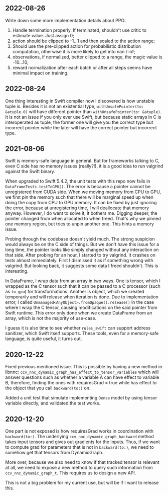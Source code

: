 2022-08-26
----------
Write down some more implementation details about PPO:

 1. Handle termination properly. If terminated, shouldn't use critic to estimate value. Just assign 0;
 2. action should be clipped to -1...1 and then scaled to the action range;
 3. Should use the pre-clipped action for probabilistic distribution computation, otherwise it is more likely to get into nan / inf;
 4. observations, if normalized, better clipped to a range, the magic value is -10...10;
 5. reward normalization after each batch or after all steps seems have minimal impact on training.


2022-08-24
----------
One thing interesting in Swift compiler now I discovered is how unstable tuple is. Besides it is not an existential type, `withUnsafePointer(to: &atuple.0)` will have different pointer than `withUnsafePointer(to: &atuple)`. It is not an issue if you only ever use Swift, but because static arrays in C is interoperated as tuple, the former one will give you the correct type but incorrect pointer while the later will have the correct pointer but incorrect type.


2021-08-06
----------
Swift is memory-safe language in general. But for frameworks talking to C, even C side has no memory issues (really?!), it is a good idea to run valgrind against the Swift binary.

When upgraded to Swift 5.4.2, the unit tests with this repo now fails in `DataFrameTests.testToGPU()`. The error is because a pointer cannot be unregistered from CUDA side. When we moving memory from CPU to GPU, we first pin the memory such that there will be marginal speed up when doing the copy from CPU to GPU memory. It can be fixed by just ignoring the error, because at unregistering time, I will deallocate that memory anyway. However, I do want to solve it, it bothers me. Digging deeper, the pointer changed from when allocated to when freed. That's why we pinned one memory region, but tries to unpin another one. This hints a memory issue.

Probing through the codebase doesn't yield much. The strong suspicion would always be on the C side of things. But we don't have this issue for a long time, the pointer looks like simply changed without any interaction on that side. After probing for an hour, I started to try valgrind. It crashes on tests almost immediately. First I dismissed it as if something wrong with valgrind. But looking back, it suggests some data I freed shouldn't. This is interesting.

In DataFrame, I wrap data from an array in two ways. One is tensor, which I wrapped as the C tensor such that it can be passed to a C processor (such as `to_gpu`) for transformations. Another is object, which we created temporarily and will release when iteration is done. Due to implementation error, I called `Unmanaged<AnyObject>.fromOpaque().release()` in the case where I wrap the C tensor, causing modifications on the said pointer from Swift runtime. This error only done when we create DataFrame from an array, which is not the majority of use-case.

I guess it is also time to see whether `rules_swift` can support address sanitizer, which Swift itself supports. These tools, even for a memory-safe language, is quite useful, it turns out.


2020-12-22
----------
Fixed previous mentioned issue. This is possible by having a new method in libnnc: `ccv_nnc_dynamic_graph_has_effect_to_tensor_variables` which will answer questions such as whether a variable A can have effect to variable B, therefore, finding the ones with requiresGrad = true while has effect to the object that you call `backward(to:)` on.

Added a unit test that simulate implementing `Dense` model by using tensor variable directly, and validated the test works.


2020-12-20
----------
One part is not exposed is how requiresGrad works in coordination with `backward(to:)`. The underlying `ccv_nnc_dynamic_graph_backward` method takes input tensors and gives out gradients for the inputs. Thus, if we want to compute grad for parameters that is not in `backward(to:)`, we need to somehow get that tensors from DynamicGraph.

More over, because we also need to know if that tracked tensor is relevant at all, we need to expose a new method to query such information from `ccv_nnc_dynamic_graph_t`. This requires us to design a new API.

This is not a big problem for my current use, but will be if I want to release this.
